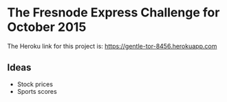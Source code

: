 # The Fresnode Express Challenge for October 2015

The Heroku link for this project is: https://gentle-tor-8456.herokuapp.com

## Ideas
* Stock prices
* Sports scores
